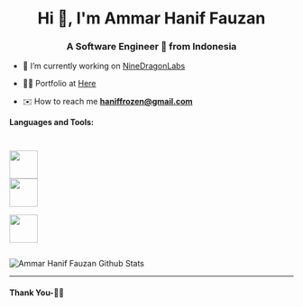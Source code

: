 <h1 align="center">Hi 👋, I'm Ammar Hanif Fauzan</h1>
<h3 align="center">A Software Engineer 🚀 from Indonesia</h3>

- 🔭 I’m currently working on [NineDragonLabs](https://ninedragonlabs.com)

- 👨‍💻 Portfolio at [Here](https://github.com/ammarhaniffauzan/portofolio/blob/main/README.md)

- ✉️ How to reach me **haniffrozen@gmail.com**

**Languages and Tools:**  

<code>

<img height="50" src="https://santrikoding.com/storage/categories/YoSpx2AAk65JI5z9wsiYMY5z7i3vWCe06VUP3FC0.png">
<img height="50" src="https://santrikoding.com/storage/categories/cvwITZUdJRZIYg3zTz1iGdRFm08zLb7DIaazo5Cz.png">

<img height="50" src="https://santrikoding.com/storage/categories/iQMUiiTkloCSiqk3lSwpWtxnGqYjbfABjX2tAlHM.png">

</code>

![Ammar Hanif Fauzan Github Stats](https://github-readme-stats.vercel.app/api?username=ammarhaniffauzan&show_icons=true&hide_border=true)

***********************************

#### Thank You-🙏🏼
